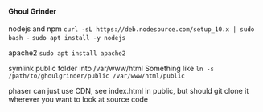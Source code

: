 #### Ghoul Grinder
nodejs and npm
`curl -sL https://deb.nodesource.com/setup_10.x | sudo bash -`
`sudo apt install -y nodejs`

apache2
`sudo apt install apache2`

symlink public folder into /var/www/html
Something like `ln -s /path/to/ghoulgrinder/public /var/www/html/public`

phaser
can just use CDN, see index.html in public, but should git clone it wherever you want to look at source code


